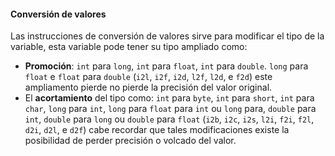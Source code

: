 #### Conversión de valores

 
Las instrucciones de conversión de valores sirve para modificar el tipo de la variable, esta variable pode tener su tipo ampliado como: 

* **Promoción**: `int` para `long`, `int` para `float`, `int` para `double`. `long` para `float` e `float` para `double` (`i2l`, `i2f`, `i2d`, `l2f`, `l2d`, e `f2d`) este ampliamento pierde no pierde la precisión del valor original. 
*  El **acortamiento** del tipo como: `int` para `byte`, `int` para `short`, `int` para `char`, `long` para `int`, `long` para `float` para `int` ou `long` para, `double` para `int`, `double` para `long` ou `double` para `float` (`i2b`, `i2c`, `i2s`, `l2i`, `f2i`, `f2l`, `d2i`, `d2l`, e `d2f`) cabe recordar que tales modificaciones existe la posibilidad de perder precisión o volcado del valor.
